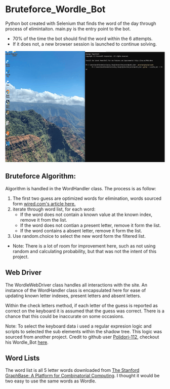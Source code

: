 # Bruteforce_Wordle_Bot
Python bot created with Selenium that finds the word of the day through process of elimintaiton. main.py is the entry point to the bot.

* 70% of the time the bot should find the word within the 6 attempts. 
* If it does not, a new browser session is launched to continue solving. 


</img>
<img src = "demo.gif", alt = "wordle", height = "350">


Bruteforce Algorithm:
----------------------

Algorithm is handled in the WordHandler class. 
The process is as follow: 
1) The first two guess are optimized words for elimination, words sourced form [wired.com's article here.](https://www.wired.com/story/best-wordle-tips/#:~:text=If%20you%20start,with%20SENOR%2C%20DUCAT)
2) iterate through word list, for each word:
    * If the word does not contain a known value at the known index, remove it from the list.
    * If the word does not contian a present letter, remove it form the list.
    * If the word contains a absent letter, remove it form the list.
3) Use random.choice to select the new word form the filtered list. 
* Note: There is a lot of room for improvement here, such as not using random and calculating probability, but that was not the intent of this project. 

Web Driver
----------
The WordleWebDriver class handles all interactions with the site.
An instance of the WordHandler class is encapsulated here for ease of updating known letter indexes, present letters and absent letters. 

Within the check letters method, if each letter of the guess is reported as correct on the keyboard it is assumed that the guess was correct. There is a chance that this could be inaccurate on some occasions. 

Note: To select the keyboard data i used a regular expresion logic and scripts to selected the sub elements within the shadow tree. This logic was sourced from another project. Credit to github user [Polidori-112](https://github.com/Polidori-112), checkout his Wordle_Bot [here](https://github.com/Polidori-112/Wordle_Bot).

Word Lists
----------
The word list is all 5 letter words downloaded from [The Stanford GraphBase: A Platform for Combinatorial Computing](https://www-cs-faculty.stanford.edu/~knuth/sgb.html). 
I thought it would be two easy to use the same words as Wordle.
